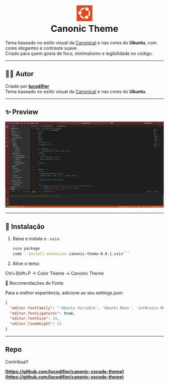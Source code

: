 <h1 align="center">
  <img src="https://github.com/lucodifier/canonic-vscode-theme/blob/master/images/canonic.jpeg" alt="Canonic Theme" width="50"/>
  <br/>
  Canonic Theme
</h1> 

Tema baseado no estilo visual da [Canonical](https://canonical.com) e nas cores do **Ubuntu**, com cores elegantes e contraste suave.  
Criado para quem gosta de foco, minimalismo e legibilidade no código.  

---

## 👨‍💻 Autor

Criado por **[lucodifier](https://github.com/lucodifier)**  
Tema baseado no estilo visual da [Canonical](https://canonical.com) e nas cores do **Ubuntu**.

---

## ✨ Preview

![Preview do Canonic Themt](https://github.com/lucodifier/canonic-vscode-theme/blob/master/images/preview.png)

---

## 🚀 Instalação

1. Baixe e instale o `.vsix`:
   ```bash
   vsce package
   code --install-extension canonic-theme-0.0.1.vsix```

2. Ative o tema:

Ctrl+Shift+P → Color Theme → Canonic Theme

📝 Recomendações de Fonte

Para a melhor experiência, adicione ao seu settings.json:

```json
{
  "editor.fontFamily": "'Ubuntu Variable', 'Ubuntu Mono', 'JetBrains Mono', monospace",
  "editor.fontLigatures": true,
  "editor.fontSize": 14,
  "editor.lineHeight": 22
}
```

---

## Repo

Contribua!!

**[https://github.com/lucodifier/canonic-vscode-theme](https://github.com/lucodifier/canonic-vscode-theme)**